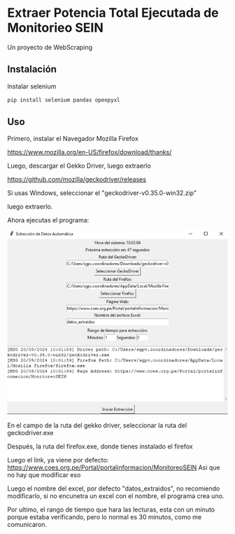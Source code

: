 # Extraer Potencia Total Ejecutada de Monitorieo SEIN

Un proyecto de WebScraping

## Instalación

Instalar selenium
```bash
pip install selenium pandas openpyxl
```

## Uso

Primero, instalar el Navegador Mozilla Firefox

https://www.mozilla.org/en-US/firefox/download/thanks/

Luego, descargar el Gekko Driver, luego extraerlo

https://github.com/mozilla/geckodriver/releases

Si usas Windows, seleccionar el "geckodriver-v0.35.0-win32.zip"

luego extraerlo.

Ahora ejecutas el programa:

![UI](https://raw.githubusercontent.com/RaphaelWMR/WebScrappingPBI/refs/heads/master/ui.PNG)

En el campo  de la ruta del gekko driver, seleccionar la ruta del geckodriver.exe

Después, la ruta del firefox.exe, donde tienes instalado el firefox

Luego el link, ya viene por defecto: https://www.coes.org.pe/Portal/portalinformacion/MonitoreoSEIN
Asi que no hay que modificar eso

Luego el nombre del excel, por defecto "datos_extraidos", no recomiendo modificarlo, si no encunetra un excel con el nombre, el programa crea uno.

Por ultimo, el rango de tiempo que hara las lecturas, esta con un minuto porque estaba verificando, pero lo normal es 30 minutos, como me comunicaron.

